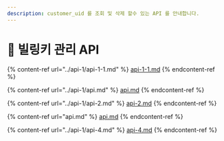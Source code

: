 ```yaml
---
description: customer_uid 를 조회 및 삭제 할수 있는 API 를 안내합니다.
---
```


# 📝 빌링키 관리 API

{% content-ref url="../api-1/api-1-1.md" %}
[api-1-1.md](../api-1/api-1-1.md)
{% endcontent-ref %}

{% content-ref url="../api-1/api.md" %}
[api.md](../api-1/api.md)
{% endcontent-ref %}

{% content-ref url="../api-1/api-2.md" %}
[api-2.md](../api-1/api-2.md)
{% endcontent-ref %}

{% content-ref url="api.md" %}
[api.md](api.md)
{% endcontent-ref %}

{% content-ref url="../api-1/api-4.md" %}
[api-4.md](../api-1/api-4.md)
{% endcontent-ref %}
